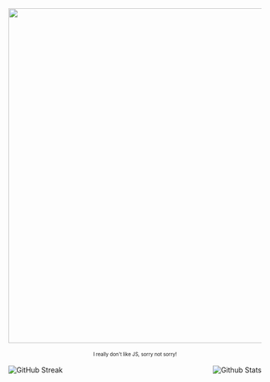 <div align="center">
<img align="center" src="https://github.com/user-attachments/assets/c8c41032-3dbd-4b39-8153-2cce7cc2d75c" width="666px" />
<br/>
<br/>
<sub><sup>I really don't like JS, sorry not sorry!</sup></sup>
</div>
<br/>
<img src="https://streak-stats.demolab.com?user=azazelcodes&theme=default&hide_border=true&hide_total_contributions=true&ring=3A6188&fire=3A6188&currStreakNum=6D8296&currStreakLabel=3A6188&sideNums=6D8296&sideLabels=3A6188&background=101010" alt="GitHub Streak" />
<img src="https://github-readme-stats.vercel.app/api?username=azazelcodes&title_color=3A6188&text_color=6D8296&hide_border=true&bg_color=101010&show_icons=true&icon_color=3A6188&include_all_commits=true" align="right" alt="Github Stats" />

